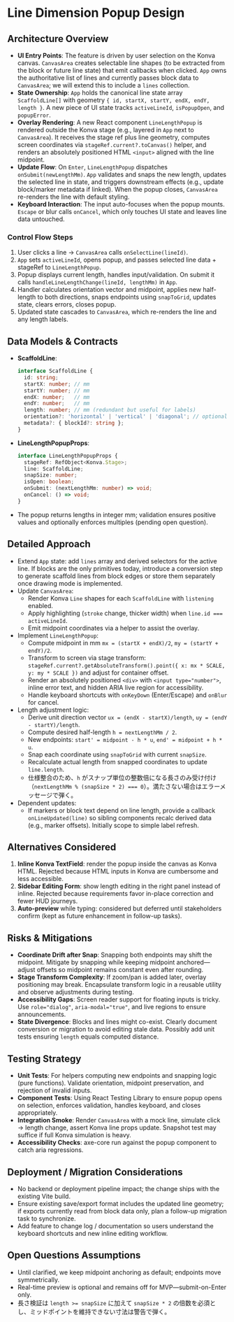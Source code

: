 # Line Dimension Popup Design

## Architecture Overview
- **UI Entry Points**: The feature is driven by user selection on the Konva canvas. `CanvasArea` creates selectable line shapes (to be extracted from the block or future line state) that emit callbacks when clicked. `App` owns the authoritative list of lines and currently passes block data to `CanvasArea`; we will extend this to include a `lines` collection.
- **State Ownership**: `App` holds the canonical line state array `ScaffoldLine[]` with geometry `{ id, startX, startY, endX, endY, length }`. A new piece of UI state tracks `activeLineId`, `isPopupOpen`, and `popupError`.
- **Overlay Rendering**: A new React component `LineLengthPopup` is rendered outside the Konva stage (e.g., layered in `App` next to `CanvasArea`). It receives the stage ref plus line geometry, computes screen coordinates via `stageRef.current?.toCanvas()` helper, and renders an absolutely positioned HTML `<input>` aligned with the line midpoint.
- **Update Flow**: On `Enter`, `LineLengthPopup` dispatches `onSubmit(newLengthMm)`. `App` validates and snaps the new length, updates the selected line in state, and triggers downstream effects (e.g., update block/marker metadata if linked). When the popup closes, `CanvasArea` re-renders the line with default styling.
- **Keyboard Interaction**: The input auto-focuses when the popup mounts. `Escape` or blur calls `onCancel`, which only touches UI state and leaves line data untouched.

### Control Flow Steps
1. User clicks a line → `CanvasArea` calls `onSelectLine(lineId)`.
2. `App` sets `activeLineId`, opens popup, and passes selected line data + stageRef to `LineLengthPopup`.
3. Popup displays current length, handles input/validation. On submit it calls `handleLineLengthChange(lineId, lengthMm)` in `App`.
4. Handler calculates orientation vector and midpoint, applies new half-length to both directions, snaps endpoints using `snapToGrid`, updates state, clears errors, closes popup.
5. Updated state cascades to `CanvasArea`, which re-renders the line and any length labels.

## Data Models & Contracts
- **ScaffoldLine**:
  ```ts
  interface ScaffoldLine {
    id: string;
    startX: number; // mm
    startY: number; // mm
    endX: number;   // mm
    endY: number;   // mm
    length: number; // mm (redundant but useful for labels)
    orientation?: 'horizontal' | 'vertical' | 'diagonal'; // optional helper
    metadata?: { blockId?: string };
  }
  ```
- **LineLengthPopupProps**:
  ```ts
  interface LineLengthPopupProps {
    stageRef: RefObject<Konva.Stage>;
    line: ScaffoldLine;
    snapSize: number;
    isOpen: boolean;
    onSubmit: (nextLengthMm: number) => void;
    onCancel: () => void;
  }
  ```
- The popup returns lengths in integer mm; validation ensures positive values and optionally enforces multiples (pending open question).

## Detailed Approach
- Extend `App` state: add `lines` array and derived selectors for the active line. If blocks are the only primitives today, introduce a conversion step to generate scaffold lines from block edges or store them separately once drawing mode is implemented.
- Update `CanvasArea`:
  - Render Konva `Line` shapes for each `ScaffoldLine` with `listening` enabled.
  - Apply highlighting (`stroke` change, thicker width) when `line.id === activeLineId`.
  - Emit midpoint coordinates via a helper to assist the overlay.
- Implement `LineLengthPopup`:
  - Compute midpoint in mm `mx = (startX + endX)/2`, `my = (startY + endY)/2`.
  - Transform to screen via stage transform: `stageRef.current?.getAbsoluteTransform().point({ x: mx * SCALE, y: my * SCALE })` and adjust for container offset.
  - Render an absolutely positioned `<div>` with `<input type="number">`, inline error text, and hidden ARIA live region for accessibility.
  - Handle keyboard shortcuts with `onKeyDown` (Enter/Escape) and `onBlur` for cancel.
- Length adjustment logic:
  - Derive unit direction vector `ux = (endX - startX)/length`, `uy = (endY - startY)/length`.
  - Compute desired half-length `h = nextLengthMm / 2`.
  - New endpoints: `start' = midpoint - h * u`, `end' = midpoint + h * u`.
  - Snap each coordinate using `snapToGrid` with current `snapSize`.
  - Recalculate actual length from snapped coordinates to update `line.length`.
  - 仕様整合のため、`h` がスナップ単位の整数倍になる長さのみ受け付け（`nextLengthMm % (snapSize * 2) === 0`）。満たさない場合はエラーメッセージで弾く。
- Dependent updates:
  - If markers or block text depend on line length, provide a callback `onLineUpdated(line)` so sibling components recalc derived data (e.g., marker offsets). Initially scope to simple label refresh.

## Alternatives Considered
1. **Inline Konva TextField**: render the popup inside the canvas as Konva HTML. Rejected because HTML inputs in Konva are cumbersome and less accessible.
2. **Sidebar Editing Form**: show length editing in the right panel instead of inline. Rejected because requirements favor in-place correction and fewer HUD journeys.
3. **Auto-preview** while typing: considered but deferred until stakeholders confirm (kept as future enhancement in follow-up tasks).

## Risks & Mitigations
- **Coordinate Drift after Snap**: Snapping both endpoints may shift the midpoint. Mitigate by snapping while keeping midpoint anchored—adjust offsets so midpoint remains constant even after rounding.
- **Stage Transform Complexity**: If zoom/pan is added later, overlay positioning may break. Encapsulate transform logic in a reusable utility and observe adjustments during testing.
- **Accessibility Gaps**: Screen reader support for floating inputs is tricky. Use `role="dialog"`, `aria-modal="true"`, and live regions to ensure announcements.
- **State Divergence**: Blocks and lines might co-exist. Clearly document conversion or migration to avoid editing stale data. Possibly add unit tests ensuring `length` equals computed distance.

## Testing Strategy
- **Unit Tests**: For helpers computing new endpoints and snapping logic (pure functions). Validate orientation, midpoint preservation, and rejection of invalid inputs.
- **Component Tests**: Using React Testing Library to ensure popup opens on selection, enforces validation, handles keyboard, and closes appropriately.
- **Integration Smoke**: Render `CanvasArea` with a mock line, simulate click → length change, assert Konva line props update. Snapshot test may suffice if full Konva simulation is heavy.
- **Accessibility Checks**: axe-core run against the popup component to catch aria regressions.

## Deployment / Migration Considerations
- No backend or deployment pipeline impact; the change ships with the existing Vite build.
- Ensure existing save/export format includes the updated line geometry; if exports currently read from block data only, plan a follow-up migration task to synchronize.
- Add feature to change log / documentation so users understand the keyboard shortcuts and new inline editing workflow.

## Open Questions Assumptions
- Until clarified, we keep midpoint anchoring as default; endpoints move symmetrically.
- Real-time preview is optional and remains off for MVP—submit-on-Enter only.
- 長さ検証は `length >= snapSize` に加えて `snapSize * 2` の倍数を必須とし、ミッドポイントを維持できない寸法は警告で弾く。
